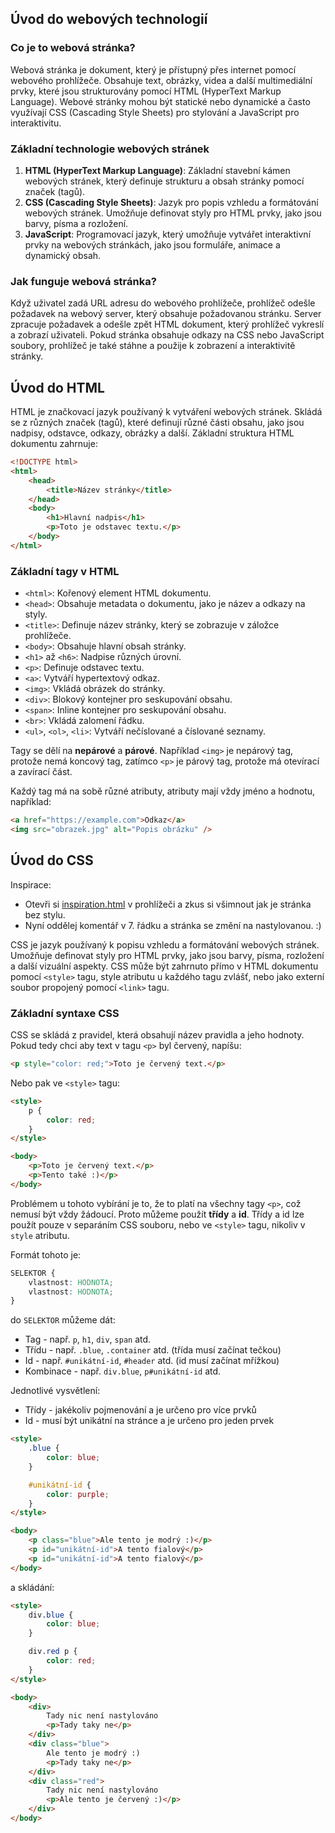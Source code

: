 ## Úvod do webových technologií

### Co je to webová stránka?

Webová stránka je dokument, který je přístupný přes internet pomocí webového prohlížeče. Obsahuje text, obrázky, videa a další multimediální prvky, které jsou strukturovány pomocí HTML (HyperText Markup Language). Webové stránky mohou být statické nebo dynamické a často využívají CSS (Cascading Style Sheets) pro stylování a JavaScript pro interaktivitu.

### Základní technologie webových stránek

1. **HTML (HyperText Markup Language)**: Základní stavební kámen webových stránek, který definuje strukturu a obsah stránky pomocí značek (tagů).
2. **CSS (Cascading Style Sheets)**: Jazyk pro popis vzhledu a formátování webových stránek. Umožňuje definovat styly pro HTML prvky, jako jsou barvy, písma a rozložení.
3. **JavaScript**: Programovací jazyk, který umožňuje vytvářet interaktivní prvky na webových stránkách, jako jsou formuláře, animace a dynamický obsah.

### Jak funguje webová stránka?

Když uživatel zadá URL adresu do webového prohlížeče, prohlížeč odešle požadavek na webový server, který obsahuje požadovanou stránku. Server zpracuje požadavek a odešle zpět HTML dokument, který prohlížeč vykreslí a zobrazí uživateli. Pokud stránka obsahuje odkazy na CSS nebo JavaScript soubory, prohlížeč je také stáhne a použije k zobrazení a interaktivitě stránky.

## Úvod do HTML

HTML je značkovací jazyk používaný k vytváření webových stránek. Skládá se z různých značek (tagů), které definují různé části obsahu, jako jsou nadpisy, odstavce, odkazy, obrázky a další. Základní struktura HTML dokumentu zahrnuje:

```html
<!DOCTYPE html>
<html>
    <head>
        <title>Název stránky</title>
    </head>
    <body>
        <h1>Hlavní nadpis</h1>
        <p>Toto je odstavec textu.</p>
    </body>
</html>
```

### Základní tagy v HTML

-   `<html>`: Kořenový element HTML dokumentu.
-   `<head>`: Obsahuje metadata o dokumentu, jako je název a odkazy na styly.
-   `<title>`: Definuje název stránky, který se zobrazuje v záložce prohlížeče.
-   `<body>`: Obsahuje hlavní obsah stránky.
-   `<h1>` až `<h6>`: Nadpise různých úrovní.
-   `<p>`: Definuje odstavec textu.
-   `<a>`: Vytváří hypertextový odkaz.
-   `<img>`: Vkládá obrázek do stránky.
-   `<div>`: Blokový kontejner pro seskupování obsahu.
-   `<span>`: Inline kontejner pro seskupování obsahu.
-   `<br>`: Vkládá zalomení řádku.
-   `<ul>`, `<ol>`, `<li>`: Vytváří nečíslované a číslované seznamy.

Tagy se dělí na **nepárové** a **párové**. Například `<img>` je nepárový tag, protože nemá koncový tag, zatímco `<p>` je párový tag, protože má otevírací a zavírací část.

Každý tag má na sobě různé atributy, atributy mají vždy jméno a hodnotu, například:

```html
<a href="https://example.com">Odkaz</a>
<img src="obrazek.jpg" alt="Popis obrázku" />
```

## Úvod do CSS

Inspirace:

-   Otevři si [inspiration.html](./inspiration.html) v prohlížeči a zkus si všimnout jak je stránka bez stylu.
-   Nyní oddělej komentář v 7. řádku a stránka se změní na nastylovanou. :)

CSS je jazyk používaný k popisu vzhledu a formátování webových stránek. Umožňuje definovat styly pro HTML prvky, jako jsou barvy, písma, rozložení a další vizuální aspekty. CSS může být zahrnuto přímo v HTML dokumentu pomocí `<style>` tagu, style atributu u každého tagu zvlášť, nebo jako externí soubor propojený pomocí `<link>` tagu.

### Základní syntaxe CSS

CSS se skládá z pravidel, která obsahují název pravidla a jeho hodnoty. Pokud tedy chci aby text v tagu `<p>` byl červený, napíšu:

```html
<p style="color: red;">Toto je červený text.</p>
```

Nebo pak ve `<style>` tagu:

```html
<style>
    p {
        color: red;
    }
</style>

<body>
    <p>Toto je červený text.</p>
    <p>Tento také :)</p>
</body>
```

Problémem u tohoto vybírání je to, že to platí na všechny tagy `<p>`, což nemusí být vždy žádoucí. Proto můžeme použít **třídy** a **id**. Třídy a id lze použít pouze v separáním CSS souboru, nebo ve `<style>` tagu, nikoliv v `style` atributu.

Formát tohoto je:

```css
SELEKTOR {
    vlastnost: HODNOTA;
    vlastnost: HODNOTA;
}
```

do `SELEKTOR` můžeme dát:

-   Tag - např. `p`, `h1`, `div`, `span` atd.
-   Třídu - např. `.blue`, `.container` atd. (třída musí začínat tečkou)
-   Id - např. `#unikátní-id`, `#header` atd. (id musí začínat mřížkou)
-   Kombinace - např. `div.blue`, `p#unikátní-id` atd.

Jednotlivé vysvětlení:

-   Třídy - jakékoliv pojmenování a je určeno pro více prvků
-   Id - musí být unikátní na stránce a je určeno pro jeden prvek

```html
<style>
    .blue {
        color: blue;
    }

    #unikátní-id {
        color: purple;
    }
</style>

<body>
    <p class="blue">Ale tento je modrý :)</p>
    <p id="unikátní-id">A tento fialový</p>
    <p id="unikátní-id">A tento fialový</p>
</body>
```

a skládání:

```html
<style>
    div.blue {
        color: blue;
    }

    div.red p {
        color: red;
    }
</style>

<body>
    <div>
        Tady nic není nastylováno
        <p>Tady taky ne</p>
    </div>
    <div class="blue">
        Ale tento je modrý :)
        <p>Tady taky ne</p>
    </div>
    <div class="red">
        Tady nic není nastylováno
        <p>Ale tento je červený :)</p>
    </div>
</body>
```
